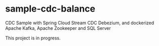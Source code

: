 # sample-cdc-balance
CDC Sample with Spring Cloud Stream CDC Debezium, and dockerized Apache Kafka, Apache Zookeeper and SQL Server

 This project is in progress.
